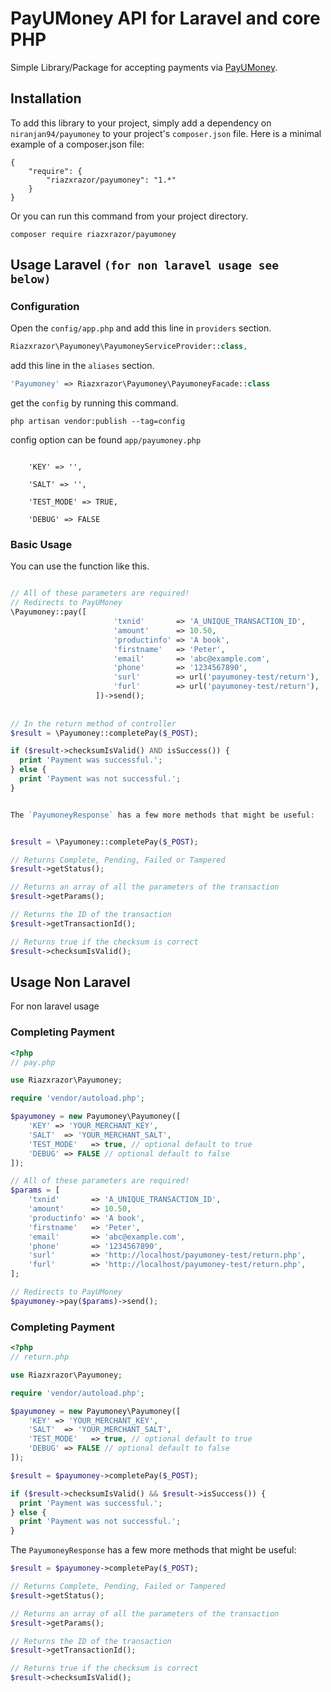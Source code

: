 
# PayUMoney API for Laravel and core PHP

Simple Library/Package for accepting payments via [PayUMoney](https://www.payumoney.com/).

## Installation

To add this library to your project, simply add a dependency on `niranjan94/payumoney` to your project's `composer.json` file. Here is a minimal example of a composer.json file:

    {
        "require": {
            "riazxrazor/payumoney": "1.*"
        }
    }

Or you can run this command from your project directory.

```console
composer require riazxrazor/payumoney
```

## Usage Laravel `(for non laravel usage see below)` 

### Configuration

Open the `config/app.php` and add this line in `providers` section.

```php
Riazxrazor\Payumoney\PayumoneyServiceProvider::class,
```

add this line in the `aliases` section.

```php
'Payumoney' => Riazxrazor\Payumoney\PayumoneyFacade::class

```

get the `config` by running this command.

```console
php artisan vendor:publish --tag=config
```

config option can be found `app/payumoney.php`

```

    'KEY' => '',

    'SALT' => '',

    'TEST_MODE' => TRUE,

    'DEBUG' => FALSE
```

### Basic Usage

You can use the function like this.

```php

// All of these parameters are required!
// Redirects to PayUMoney
\Payumoney::pay([
                       'txnid'       => 'A_UNIQUE_TRANSACTION_ID',
                       'amount'      => 10.50,
                       'productinfo' => 'A book',
                       'firstname'   => 'Peter',
                       'email'       => 'abc@example.com',
                       'phone'       => '1234567890',
                       'surl'        => url('payumoney-test/return'),
                       'furl'        => url('payumoney-test/return'),
                   ])->send();
                               
 
// In the return method of controller
$result = \Payumoney::completePay($_POST);

if ($result->checksumIsValid() AND isSuccess()) {
  print 'Payment was successful.';
} else {
  print 'Payment was not successful.';
}


The `PayumoneyResponse` has a few more methods that might be useful:


$result = \Payumoney::completePay($_POST);

// Returns Complete, Pending, Failed or Tampered
$result->getStatus(); 

// Returns an array of all the parameters of the transaction
$result->getParams();

// Returns the ID of the transaction
$result->getTransactionId();

// Returns true if the checksum is correct
$result->checksumIsValid();

```

## Usage Non Laravel

For non laravel usage

### Completing Payment

```php
<?php
// pay.php

use Riazxrazor\Payumoney;

require 'vendor/autoload.php';

$payumoney = new Payumoney\Payumoney([
    'KEY' => 'YOUR_MERCHANT_KEY',
    'SALT'  => 'YOUR_MERCHANT_SALT',
    'TEST_MODE'   => true, // optional default to true
    'DEBUG' => FALSE // optional default to false
]);

// All of these parameters are required!
$params = [
    'txnid'       => 'A_UNIQUE_TRANSACTION_ID',
    'amount'      => 10.50,
    'productinfo' => 'A book',
    'firstname'   => 'Peter',
    'email'       => 'abc@example.com',
    'phone'       => '1234567890',
    'surl'        => 'http://localhost/payumoney-test/return.php',
    'furl'        => 'http://localhost/payumoney-test/return.php',
];

// Redirects to PayUMoney
$payumoney->pay($params)->send();
```

### Completing Payment

```php
<?php
// return.php

use Riazxrazor\Payumoney;

require 'vendor/autoload.php';

$payumoney = new Payumoney\Payumoney([
    'KEY' => 'YOUR_MERCHANT_KEY',
    'SALT'  => 'YOUR_MERCHANT_SALT',
    'TEST_MODE'   => true, // optional default to true
    'DEBUG' => FALSE // optional default to false
]);

$result = $payumoney->completePay($_POST);

if ($result->checksumIsValid() && $result->isSuccess()) {
  print 'Payment was successful.';
} else {
  print 'Payment was not successful.';
}
```

The `PayumoneyResponse` has a few more methods that might be useful:

```php
$result = $payumoney->completePay($_POST);

// Returns Complete, Pending, Failed or Tampered
$result->getStatus(); 

// Returns an array of all the parameters of the transaction
$result->getParams();

// Returns the ID of the transaction
$result->getTransactionId();

// Returns true if the checksum is correct
$result->checksumIsValid();
```
